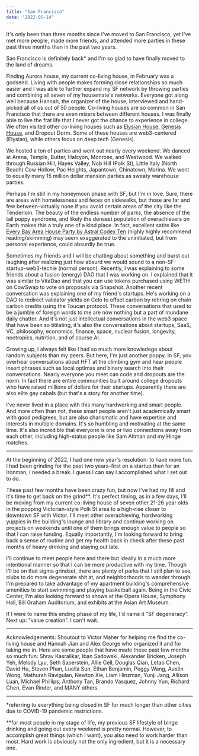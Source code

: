 ```yaml
---
title: "San Francisco"
date: "2022-05-14"
---
```


It's only been than three months since I've moved to San Francisco, yet I've met more people, made more friends, and attended more parties in these past three months than in the past two years.

San Francisco is definitely back* and I'm so glad to have finally moved to the land of dreams.

Finding Aurora house, my current co-living house, in February was a godsend. Living with people makes forming close relationships so much easier and I was able to further expand my SF network by throwing parties and combining all seven of my housemate's networks. Everyone got along well because Hannah, the organizer of the house, interviewed and hand-picked all of us out of 50 people. Co-living houses are so common in San Francisco that there are even mixers between different houses. I was finally able to live the frat life that I never got the chance to experience in college. We often visited other co-living houses such as [Elysian House](https://coda.io/@trustinyoon/elysianhouse), [Genesis House](https://www.deugenesis.com/), and Dropout Dorm. Some of these houses are web3-centered (Elysian), while others focus on deep tech (Genesis).

We hosted a ton of parties and went out nearly every weekend. We danced at Arena, Temple, Butter, Halcyon, Monrose, and Westwood. We walked through Russian Hill, Hayes Valley, Nob Hill (Polk St), Little Italy (North Beach) Cow Hollow, Pac Heights, Japantown, Chinatown, Marina. We went to equally many 15 million dollar mansion parties as sweaty warehouse parties.

Perhaps I'm still in my honeymoon phase with SF, but I'm in love. Sure, there are areas with homelessness and feces on sidewalks, but those are far and few between–virtually none if you avoid certain areas of the city like the Tenderloin. The beauty of the endless number of parks, the absence of the tall poppy syndrome, and likely the densest population of overachievers on Earth makes this a truly one of a kind place. In fact, excellent satire like [Every Bay Area House Party by Astral Codex Ten](https://astralcodexten.substack.com/p/every-bay-area-house-party?s=r) (highly highly recommend reading/skimming) may seem exaggerated to the uninitiated, but from personal experience, could absurdly be true.

Sometimes my friends and I will be chatting about something and burst out laughing after realizing just how absurd we would sound to a non-SF-startup-web3-techie (normal person). Recently, I was explaining to some friends about a fusion (energy) DAO that I was working on. I explained that it was similar to VitaDao and that you can use tokens purchased using WETH on CowSwap to vote on proposals via Snapshot. Another recent conversation was explaining one of my friend's startups. He's working on a DAO to redirect validator yields on Celo to offset carbon by retiring on chain carbon credits using the Toucan protocol. These conversations that used to be a jumble of foreign words to me are now nothing but a part of mundane daily chatter. And it's not just intellectual conversations in the web3 space that have been so titilating, it's also the conversations about startups, SaaS, VC, philosophy, economics, finance, space, nuclear fusion, longevity, nootropics, nutrition, and of course AI. 

Growing up, I always felt like I had so much more knowledege about random subjects than my peers. But here, I'm just another poppy. In SF, you overhear conversations about HFT at the climbing gym and hear people insert phrases such as local optimas and binary search into their conversations. Nearly everyone you meet can code and dropouts are the norm. In fact there are entire communities built around college dropouts who have raised millions of dollars for their startups. Apparently there are also elite gay cabals (but that's a story for another time).

I've never lived in a place with this many hardworking and smart people. And more often than not, these smart people aren't just academically smart with good pedigrees, but are also charismatic and have expertise and interests in multiple domains. It's so humbling and motivating at the same time.
It's also incredible that everyone is one or two connections away from each other, including high-status people like Sam Altman and my Hinge matches.

--- 

At the beginning of 2022, I had one new year's resolution: to have more fun. I had been grinding for the past two years–first on a startup then for an Ironman; I needed a break. I guess I can say I accomplished what I set out to do.

These past few months have been crazy fun, but now I've had my fill and it's time to get back on the grind**. It's perfect timing, as in a few days, I'll be moving from my current co-living house of seven other 21-26 year olds in the popping Victorian-style Polk St area to a high-rise closer to downtown SF with Victor. I'll meet other overachieving, hardworking yuppies in the building's lounge and library and continue working on projects on weekends until one of them brings enough value to people so that I can raise funding. Equally importantly, I'm looking forward to bring back a sense of routine and get my health back in check after these past months of heavy drinking and staying out late.

I'll continue to meet people here and there but ideally in a much more intentional manner so that I can be more productive with my time. Though I'll be on that sigma grindset, there are plenty of parks that I still plan to see, clubs to do more degenerate shit at, and neighborhoods to wander through. I'm prepared to take advantage of my apartment building's comprehensive amenities to start swimming and playing basketball again. Being in the Civic Center, I'm also looking forward to shows at the Opera House, Symphony Hall, Bill Graham Auditorium, and exhibits at the Asian Art Museum. 
 
If I were to name this ending phase of my life, I'd name it "SF degeneracy". Next up: "value creation". I can't wait.

--- 

Acknowledgements:
Shoutout to Victor Maher for helping me find the co-living house and Hannah Jian and Alex George who organized it and for taking me in. Here are some people that have made these  past few months so much fun: Shrav Kasralikar, Iban Sadowski, Alexander Bricken, Joseph Yeh, Melody Lyu, Seth Saperstein, Allie Cell, Douglas Qian, Letao Chen, David Hu, Steven Phan, Luella Sun, Ethan Benjamin, Peggy Wang, Austin Wong, Mathurah Ravigulan, Newton Xie, Liam Hinzman, Yunji Jang, Allison Luan, Michael Phillips, Anthony Tan, Brando Vasquez, Johnny Yun, Richard Chen, Evan Rinder, and MANY others.

--- 

*referring to everything being closed in SF for much longer than other cities due to COVID-19 pandemic restrictions.

**for most people in my stage of life, my previous SF lifestyle of binge drinking and going out every weekend is pretty normal. However, to accomplish great things (which I want), you also need to work harder than most. Hard work is obviously not the only ingredient, but it is a necessary one.